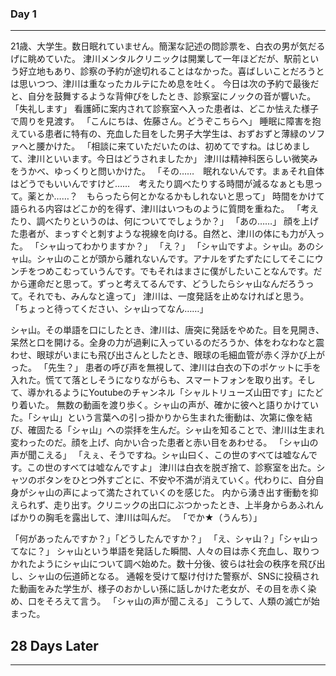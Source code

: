 ### Day 1
---
21歳、大学生。数日眠れていません。簡潔な記述の問診票を、白衣の男が気だるげに眺めていた。
津川メンタルクリニックは開業して一年ほどだが、駅前という好立地もあり、診察の予約が途切れることはなかった。喜ばしいことだろうとは思いつつ、津川は重なったカルテにため息を吐く。
今日は次の予約で最後だと、自分を鼓舞するような背伸びをしたとき、診察室にノックの音が響いた。
「失礼します」
看護師に案内されて診察室へ入った患者は、どこか怯えた様子で周りを見渡す。
「こんにちは、佐藤さん。どうぞこちらへ」
睡眠に障害を抱えている患者に特有の、充血した目をした男子大学生は、おずおずと薄緑のソファへと腰かけた。
「相談に来ていただいたのは、初めてですね。はじめまして、津川といいます。今日はどうされましたか」
津川は精神科医らしい微笑みをうかべ、ゆっくりと問いかけた。
「その……　眠れないんです。まぁそれ自体はどうでもいいんですけど……　考えたり調べたりする時間が減るなぁとも思って。薬とか……？　もらったら何とかなるかもしれないと思って」
時間をかけて語られる内容はどこか的を得ず、津川はいつものように質問を重ねた。
「考えたり、調べたりというのは、何についてでしょうか？」
「あの……」
顔を上げた患者が、まっすぐと刺すような視線を向ける。自然と、津川の体にも力が入った。
「シャ山ってわかりますか？」
「え？」
「シャ山ですよ。シャ山。あのシャ山。シャ山のことが頭から離れないんです。アナルをずたずたにしてそこにウンチをつめこむっていうんです。でもそれはまさに僕がしたいことなんです。だから運命だと思って。ずっと考えてるんです、どうしたらシャ山なんだろうって。それでも、みんなと違って」
津川は、一度発話を止めなければと思う。
「ちょっと待ってください、シャ山ってなん……」

シャ山。その単語を口にしたとき、津川は、唐突に発話をやめた。目を見開き、呆然と口を開ける。全身の力が過剰に入っているのだろうか、体をわなわなと震わせ、眼球がいまにも飛び出さんとしたとき、眼球の毛細血管が赤く浮かび上がった。
「先生？」
患者の呼び声を無視して、津川は白衣の下のポケットに手を入れた。慌てて落としそうになりながらも、スマートフォンを取り出す。そして、導かれるようにYoutubeのチャンネル「シャルトリューズ山田です」にたどり着いた。
無数の動画を渡り歩く。シャ山の声が、確かに彼へと語りかけていた。「シャ山」という言葉への引っ掛かりから生まれた衝動は、次第に像を結び、確固たる「シャ山」への崇拝を生んだ。シャ山を知ることで、津川は生まれ変わったのだ。顔を上げ、向かい合った患者と赤い目をあわせる。
「シャ山の声が聞こえる」
「えぇ、そうですね。シャ山曰く、この世のすべては嘘なんです。この世のすべては嘘なんですよ」
津川は白衣を脱ぎ捨て、診察室を出た。シャツのボタンをひとつ外すごとに、不安や不満が消えていく。代わりに、自分自身がシャ山の声によって満たされていくのを感じた。
内から湧き出す衝動を抑えられず、走り出す。クリニックの出口にぶつかったとき、上半身からあふれんばかりの胸毛を露出して、津川は叫んだ。
「でか★（うんち）」

「何があったんですか？」「どうしたんですか？」
「え、シャ山？」「シャ山ってなに？」
シャ山という単語を発話した瞬間、人々の目は赤く充血し、取りつかれたようにシャ山について調べ始めた。数十分後、彼らは社会の秩序を飛び出し、シャ山の伝道師となる。
通報を受けて駆け付けた警察が、SNSに投稿された動画をみた学生が、様子のおかしい孫に話しかけた老女が、その目を赤く染め、口をそろえて言う。
「シャ山の声が聞こえる」
こうして、人類の滅亡が始まった。

## 28 Days Later
---
